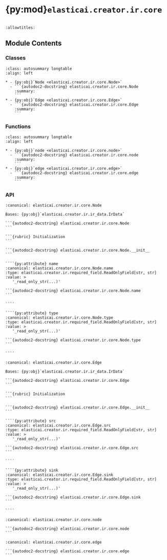 # {py:mod}`elasticai.creator.ir.core`

```{py:module} elasticai.creator.ir.core
```

```{autodoc2-docstring} elasticai.creator.ir.core
:allowtitles:
```

## Module Contents

### Classes

````{list-table}
:class: autosummary longtable
:align: left

* - {py:obj}`Node <elasticai.creator.ir.core.Node>`
  - ```{autodoc2-docstring} elasticai.creator.ir.core.Node
    :summary:
    ```
* - {py:obj}`Edge <elasticai.creator.ir.core.Edge>`
  - ```{autodoc2-docstring} elasticai.creator.ir.core.Edge
    :summary:
    ```
````

### Functions

````{list-table}
:class: autosummary longtable
:align: left

* - {py:obj}`node <elasticai.creator.ir.core.node>`
  - ```{autodoc2-docstring} elasticai.creator.ir.core.node
    :summary:
    ```
* - {py:obj}`edge <elasticai.creator.ir.core.edge>`
  - ```{autodoc2-docstring} elasticai.creator.ir.core.edge
    :summary:
    ```
````

### API

`````{py:class} Node(data: dict[str, elasticai.creator.ir.attribute.Attribute])
:canonical: elasticai.creator.ir.core.Node

Bases: {py:obj}`elasticai.creator.ir.ir_data.IrData`

```{autodoc2-docstring} elasticai.creator.ir.core.Node
```

```{rubric} Initialization
```

```{autodoc2-docstring} elasticai.creator.ir.core.Node.__init__
```

````{py:attribute} name
:canonical: elasticai.creator.ir.core.Node.name
:type: elasticai.creator.ir.required_field.ReadOnlyField[str, str]
:value: >
   '_read_only_str(...)'

```{autodoc2-docstring} elasticai.creator.ir.core.Node.name
```

````

````{py:attribute} type
:canonical: elasticai.creator.ir.core.Node.type
:type: elasticai.creator.ir.required_field.ReadOnlyField[str, str]
:value: >
   '_read_only_str(...)'

```{autodoc2-docstring} elasticai.creator.ir.core.Node.type
```

````

`````

`````{py:class} Edge(data: dict[str, elasticai.creator.ir.attribute.Attribute])
:canonical: elasticai.creator.ir.core.Edge

Bases: {py:obj}`elasticai.creator.ir.ir_data.IrData`

```{autodoc2-docstring} elasticai.creator.ir.core.Edge
```

```{rubric} Initialization
```

```{autodoc2-docstring} elasticai.creator.ir.core.Edge.__init__
```

````{py:attribute} src
:canonical: elasticai.creator.ir.core.Edge.src
:type: elasticai.creator.ir.required_field.ReadOnlyField[str, str]
:value: >
   '_read_only_str(...)'

```{autodoc2-docstring} elasticai.creator.ir.core.Edge.src
```

````

````{py:attribute} sink
:canonical: elasticai.creator.ir.core.Edge.sink
:type: elasticai.creator.ir.required_field.ReadOnlyField[str, str]
:value: >
   '_read_only_str(...)'

```{autodoc2-docstring} elasticai.creator.ir.core.Edge.sink
```

````

`````

````{py:function} node(name: str, type: str, attributes: dict[str, elasticai.creator.ir.attribute.Attribute] | None = None) -> elasticai.creator.ir.core.Node
:canonical: elasticai.creator.ir.core.node

```{autodoc2-docstring} elasticai.creator.ir.core.node
```
````

````{py:function} edge(src: str, sink: str, attributes: dict[str, elasticai.creator.ir.attribute.Attribute] | None = None) -> elasticai.creator.ir.core.Edge
:canonical: elasticai.creator.ir.core.edge

```{autodoc2-docstring} elasticai.creator.ir.core.edge
```
````
